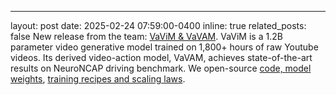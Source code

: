 ---
layout: post
date: 2025-02-24 07:59:00-0400
inline: true
related_posts: false
New release from the team: [VaViM & VaVAM](/publications#bartoccioni2025vavim-vavam). VaViM is a 1.2B parameter video generative model trained on 1,800+ hours of raw Youtube videos. Its derived video-action model, VaVAM, achieves state-of-the-art results on NeuroNCAP driving benchmark. We open-source [code, model weights](https://github.com/valeoai/VideoActionModel), [training recipes and scaling laws](https://arxiv.org/abs/2502.15672).
